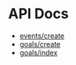 # API Docs

* [events/create](events/create.md)
* [goals/create](goals/create.md)
* [goals/index](goals/index.md)